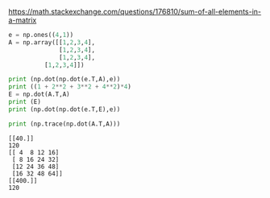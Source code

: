 
https://math.stackexchange.com/questions/176810/sum-of-all-elements-in-a-matrix

```python
e = np.ones((4,1))
A = np.array([[1,2,3,4],
              [1,2,3,4],
              [1,2,3,4],
	      [1,2,3,4]])

print (np.dot(np.dot(e.T,A),e))
print ((1 + 2**2 + 3**2 + 4**2)*4)
E = np.dot(A.T,A)
print (E)
print (np.dot(np.dot(e.T,E),e))

print (np.trace(np.dot(A.T,A)))
```

```text
[[40.]]
120
[[ 4  8 12 16]
 [ 8 16 24 32]
 [12 24 36 48]
 [16 32 48 64]]
[[400.]]
120
```









